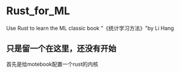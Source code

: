 # Rust_for_ML
Use Rust to learn the ML classic book "《统计学习方法》"by Li Hang
## 只是留一个在这里，还没有开始
首先是给motebook配置一个rust的内核
